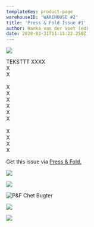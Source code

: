 ```yaml
---
templateKey: product-page
warehouseID: 'WAREHOUSE #2'
title: 'Press & Fold Issue #1'
author: Hanka van der Voet (ed)
date: 2020-03-31T11:11:22.258Z
---
```

![](/img/pf_mock_up-issue-luxury-0.jpg)

  TEKSTTT XXXX\
X\
X\
\
X\
X\
X\
X\
X\
X\
\
X\
X\
X\
X

Get this issue via [Press & Fold.](http://pressandfoldmagazine.com)

![](/img/pf_mock_up-issue-luxury-1a.jpg)

![](/img/pf_mock_up-issue-luxury-11.jpg)

![P&F Chet Bugter ](/img/pf_mock_up-issue-luxury-13.jpg "P&F Chet Bugter ")

![](/img/pf_mock_up-issue-luxury-18.jpg)

![](/img/pf_mock_up-issue-luxury-10.jpg)